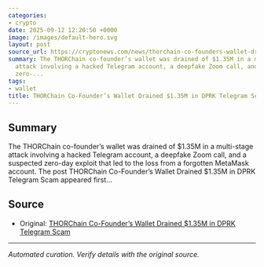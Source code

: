 ```yaml
---
categories:
- crypto
date: 2025-09-12 12:20:50 +0000
image: /images/default-hero.svg
layout: post
source_url: https://cryptonews.com/news/thorchain-co-founders-wallet-drained-1-35m-in-dprk-telegram-scam/
summary: The THORChain co-founder’s wallet was drained of $1.35M in a multi-stage
  attack involving a hacked Telegram account, a deepfake Zoom call, and a suspected
  zero-...
tags:
- wallet
title: THORChain Co-Founder’s Wallet Drained $1.35M in DPRK Telegram Scam
---
```


## Summary

The THORChain co-founder’s wallet was drained of $1.35M in a multi-stage attack involving a hacked Telegram account, a deepfake Zoom call, and a suspected zero-day exploit that led to the loss from a forgotten MetaMask account. The post THORChain Co-Founder’s Wallet Drained $1.35M in DPRK Telegram Scam appeared first...

## Source

- Original: [THORChain Co-Founder’s Wallet Drained $1.35M in DPRK Telegram Scam](https://cryptonews.com/news/thorchain-co-founders-wallet-drained-1-35m-in-dprk-telegram-scam/)


---

*Automated curation. Verify details with the original source.*